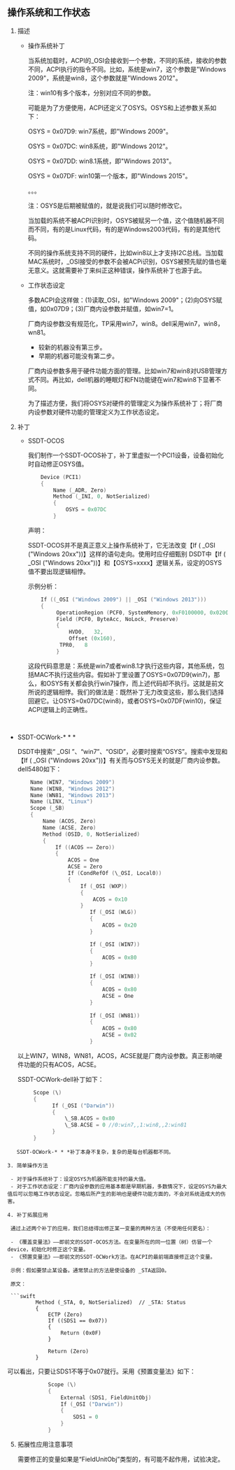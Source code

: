 ## 操作系统和工作状态

1. 描述

   - 操作系统补丁

     当系统加载时，ACPI的_OSI会接收到一个参数，不同的系统，接收的参数不同，ACPI执行的指令不同。比如，系统是win7，这个参数是"Windows 2009"，系统是win8，这个参数就是"Windows 2012"。

     注：win10有多个版本，分别对应不同的参数。

     可能是为了方便使用，ACPI还定义了OSYS。OSYS和上述参数关系如下：

     OSYS = 0x07D9: win7系统，即"Windows 2009"。

     OSYS = 0x07DC: win8系统，即"Windows 2012"。

     OSYS = 0x07DD: win8.1系统，即"Windows 2013"。

     OSYS = 0x07DF: win10第一个版本，即"Windows 2015"。

     。。。

     注：OSYS是后期被赋值的，就是说我们可以随时修改它。

     当加载的系统不被ACPI识别时，OSYS被赋另一个值，这个值随机器不同而不同，有的是Linux代码，有的是Windows2003代码，有的是其他代码。

     不同的操作系统支持不同的硬件，比如win8以上才支持I2C总线。当加载MAC系统时，_OSI接受的参数不会被ACPi识别，OSYS被预先赋的值也毫无意义。这就需要补丁来纠正这种错误，操作系统补丁也源于此。

   - 工作状态设定

     多数ACPI会这样做：(1)读取_OSI，如"Windows 2009"；(2)向OSYS赋值，如0x07D9；(3)厂商内设参数并赋值，如win7=1。

     厂商内设参数没有规范化，TP采用win7，win8。dell采用win7，win8，wn81。

     - 较新的机器没有第三步。
     - 早期的机器可能没有第二步。

     厂商内设参数多用于硬件功能方面的管理。比如win7和win8对USB管理方式不同。再比如，dell机器的睡眠灯和FN功能键在win7和win8下显著不同。

     为了描述方便，我们将OSYS对硬件的管理定义为操作系统补丁；将厂商内设参数对硬件功能的管理定义为工作状态设定。

2. 补丁

   - SSDT-OCOS

     我们制作一个SSDT-OCOS补丁，补丁里虚拟一个PCI1设备，设备初始化时自动修正OSYS值。

     ```swift
         Device (PCI1)
         {
             Name (_ADR, Zero)
             Method (_INI, 0, NotSerialized)
             {
                 OSYS = 0x07DC 
             }
     ```

     声明：

     SSDT-OCOS并不是真正意义上操作系统补丁，它无法改变【If ( _OSI ("Windows 20xx"))】这样的语句走向。使用时应仔细甄别 DSDT中【If ( _OSI ("Windows 20xx"))】和【OSYS=xxxx】逻辑关系，设定的OSYS值不要出现逻辑相悖。

     示例分析：
     
     ```swift
         If ((_OSI ("Windows 2009") || _OSI ("Windows 2013")))
         {
              OperationRegion (PCF0, SystemMemory, 0xF0100000, 0x0200)
              Field (PCF0, ByteAcc, NoLock, Preserve)
              {
                  HVD0,   32, 
                  Offset (0x160), 
               TPR0,   8
              }
     ```
     
     这段代码意思是：系统是win7或者win8.1才执行这些内容，其他系统，包括MAC不执行这些内容。假如补丁里设置了OSYS=0x07D9(win7)，那么，和OSYS有关都会执行win7操作，而上述代码却不执行。这就是前文所说的逻辑相悖。我们的做法是：既然补丁无力改变这些，那么我们选择回避它。让OSYS=0x07DC(win8)，或者OSYS=0x07DF(win10)，保证ACPI逻辑上的正确性。


​     

   - SSDT-OCWork-* * *
   
     DSDT中搜索“ _OSI ”、“win7”、“OSID”，必要时搜索“OSYS”。搜索中发现和【If ( _OSI ("Windows 20xx"))】有关而与OSYS无关的就是厂商内设参数。dell5480如下：
   
     ```swift
         Name (WIN7, "Windows 2009")
         Name (WIN8, "Windows 2012")
         Name (WN81, "Windows 2013")
         Name (LINX, "Linux")
         Scope (_SB)
         {
             Name (ACOS, Zero)
             Name (ACSE, Zero)
             Method (OSID, 0, NotSerialized)
             {
                 If ((ACOS == Zero))
                 {
                     ACOS = One
                     ACSE = Zero
                     If (CondRefOf (\_OSI, Local0))
                     {
                         If (_OSI (WXP))
                         {
                             ACOS = 0x10
                         }
                     		If (_OSI (WLG))
                     		{
                         		ACOS = 0x20
                     		}
     
                     		If (_OSI (WIN7))
                     		{
                         		ACOS = 0x80
                     		}
     
                     		If (_OSI (WIN8))
                     		{
                         		ACOS = 0x80
                         		ACSE = One
                     		}
                     
                     		If (_OSI (WN81))
                     		{
                         		ACOS = 0x80
                         		ACSE = 0x02
                     		}
     ```

     以上WIN7，WIN8，WN81，ACOS，ACSE就是厂商内设参数。真正影响硬件功能的只有ACOS，ACSE。
     
     SSDT-OCWork-dell补丁如下：
     
     ```swift
          Scope (\)
          {
          		If (_OSI ("Darwin"))
          		{
              		\_SB.ACOS = 0x80
              		\_SB.ACSE = 0 //0:win7,,1:win8,,2:win81
          		}
          }
  ```
     SSDT-OCWork-* * *补丁本身不复杂，复杂的是每台机器都不同。

3. 简单操作方法

   - 对于操作系统补丁：设定OSYS为机器所能支持的最大值。
   - 对于工作状态设定：厂商内设参数的应用基本都是早期机器，多数情况下，设定OSYS为最大值后可以忽略工作状态设定。忽略后所产生的影响也是硬件功能方面的，不会对系统造成大的伤害。

4. 补丁拓展应用

   通过上述两个补丁的应用，我们总结得出修正某一变量的两种方法（不使用任何更名）：

   - 《覆盖变量法》——即前文的SSDT-OCOS方法。在变量所在的同一位置（树）仿冒一个device，初始化时修正这个变量。
   - 《预置变量法》——即前文的SSDT-OCWork方法。在ACPI的最前端直接修正这个变量。

   示例：假如要禁止某设备。通常禁止的方法是使设备的 _STA返回0。

   原文：

   ```swift
           Method (_STA, 0, NotSerialized)  // _STA: Status
           {
               ECTP (Zero)
               If ((SDS1 == 0x07))
               {
                   Return (0x0F)
               }
   
               Return (Zero)
           }
   ```
   可以看出，只要让SDS1不等于0x07就行。采用《预置变量法》如下：

   ```swift
   				Scope (\)
   				{
       				External (SDS1, FieldUnitObj)
       				If (_OSI ("Darwin"))
       				{
           				SDS1 = 0
       				}
   				}
   ```

5. 拓展性应用注意事项

   需要修正的变量如果是“FieldUnitObj”类型的，有可能不起作用，试验决定。